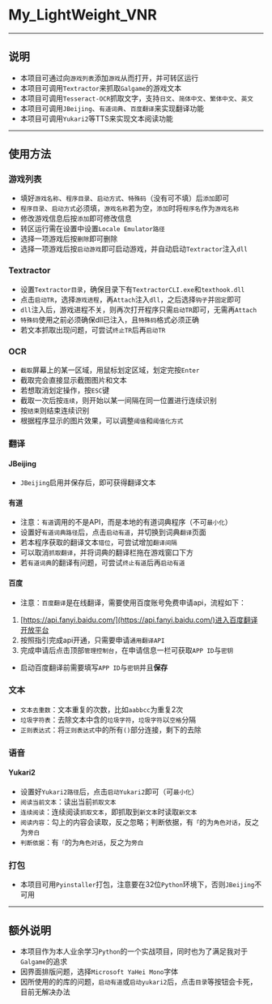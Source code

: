 #  My_LightWeight_VNR

---

## 说明

- 本项目可通过向`游戏列表`添加`游戏`从而打开，并可转区运行
- 本项目可调用`Textractor`来抓取`Galgame`的游戏文本
- 本项目可调用`Tesseract-OCR`抓取文字，支持`日文`、`简体中文`、`繁体中文`、`英文`
- 本项目可调用`JBeijing`、`有道词典`、`百度翻译`来实现翻译功能
- 本项目可调用`Yukari2`等TTS来实现文本阅读功能

---

## 使用方法

### 游戏列表
- 填好`游戏名称`、`程序目录`、`启动方式`、`特殊码`（没有可不填）后`添加`即可
- `程序目录`、`启动方式`必须填，`游戏名称`若为空，`添加`时将`程序名`作为`游戏名称`
- 修改游戏信息后按`添加`即可修改信息
- 转区运行需在设置中设置`Locale Emulator路径`
- 选择一项游戏后按`删除`即可删除
- 选择一项游戏后按`启动游戏`即可启动游戏，并自动启动`Textractor`注入`dll`

### Textractor
- 设置`Textractor目录`，确保目录下有`TextractorCLI.exe`和`texthook.dll`
- 点击`启动TR`，选择`游戏进程`，再`Attach`注入`dll`，之后选择`钩子`并`固定`即可
- `dll`注入后，游戏进程不关，则再次打开程序只需`启动TR`即可，无需再`Attach`
- `特殊码`使用之前必须确保dll已注入，且`特殊码`格式必须正确
- 若文本抓取出现问题，可尝试`终止TR`后再`启动TR`

### OCR
- `截取`屏幕上的某一区域，用鼠标划定区域，划定完按`Enter`
- 截取完会直接显示截图图片和文本
- 若想取消划定操作，按`ESC`键
- 截取一次后按`连续`，则开始以某一间隔在同一位置进行连续识别
- 按`结束`则结束连续识别
- 根据程序显示的图片效果，可以调整`阈值`和`阈值化方式`

### 翻译
#### JBeijing
- `JBeijing`启用并保存后，即可获得翻译文本
#### 有道
- 注意：`有道`调用的不是API，而是本地的有道词典程序（不可`最小化`）
- 设置好`有道词典路径`后，点击`启动有道`，并切换到词典`翻译`页面
- 若本程序获取的翻译文本`错位`，可尝试增加`翻译间隔`
- 可以取消`抓取翻译`，并将词典的翻译栏拖在游戏窗口下方
- 若`有道词典`的翻译有问题，可尝试`终止有道`后再`启动有道`
#### 百度
- 注意：`百度翻译`是在线翻译，需要使用百度账号免费申请api，流程如下：
1. [https://api.fanyi.baidu.com/](https://api.fanyi.baidu.com/)进入百度翻译开放平台
2. 按照指引完成api开通，只需要申请`通用翻译API`
3. 完成申请后点击顶部`管理控制台`，在申请信息一栏可获取`APP ID`与`密钥`
- 启动百度翻译前需要填写`APP ID`与`密钥`并且**保存**

### 文本
- `文本去重数`：文本重复的次数，比如`aabbcc`为重复2次
- `垃圾字符表`：去除文本中含的`垃圾字符`，`垃圾字符`以`空格`分隔
- `正则表达式`：将`正则表达式`中的所有`()`部分连接，剩下的去除

### 语音
#### Yukari2
- 设置好`Yukari2路径`后，点击`启动Yukari2`即可（可`最小化`）
- `阅读当前文本`：读出当前`抓取文本`
- `连续阅读`：连续阅读`抓取文本`，即抓取到`新文本`时读取`新文本`
- `阅读内容`：勾上的内容会读取，反之忽略；判断依据，有`「`的为`角色对话`，反之为`旁白`
- `判断依据`：有`「`的为`角色对话`，反之为`旁白`

### 打包
- 本项目可用`Pyinstaller`打包，注意要在32位`Python`环境下，否则`JBeijing`不可用

---
## 额外说明
- 本项目作为本人业余学习`Python`的一个实战项目，同时也为了满足我对于`Galgame`的追求
- 因界面排版问题，选择`Microsoft YaHei Mono`字体
- 因所使用的的库的问题，`启动有道`或`启动yukari2`后，点击`目录`等按钮会卡死，目前无解决办法